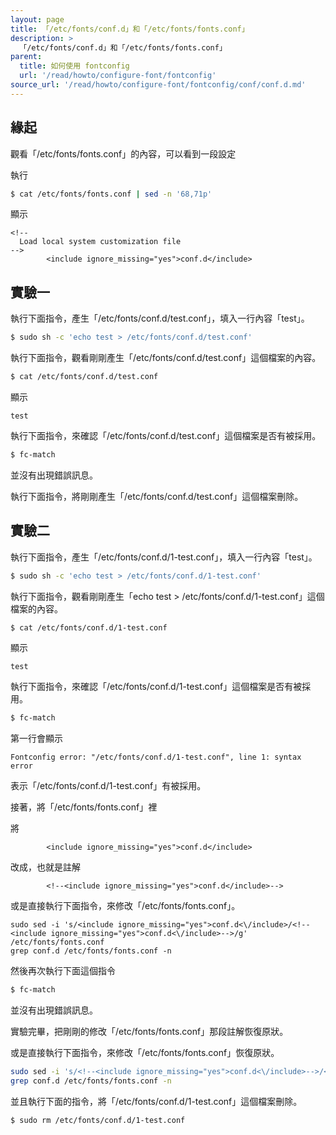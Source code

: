 ```yaml
---
layout: page
title: 「/etc/fonts/conf.d」和「/etc/fonts/fonts.conf」
description: >
  「/etc/fonts/conf.d」和「/etc/fonts/fonts.conf」
parent:
  title: 如何使用 fontconfig
  url: '/read/howto/configure-font/fontconfig'
source_url: '/read/howto/configure-font/fontconfig/conf/conf.d.md'
---
```


## 緣起

觀看「/etc/fonts/fonts.conf」的內容，可以看到一段設定

執行

``` sh
$ cat /etc/fonts/fonts.conf | sed -n '68,71p'
```

顯示

```
<!--
  Load local system customization file
-->
        <include ignore_missing="yes">conf.d</include>
```

## 實驗一

執行下面指令，產生「/etc/fonts/conf.d/test.conf」，填入一行內容「test」。

``` sh
$ sudo sh -c 'echo test > /etc/fonts/conf.d/test.conf'
```

執行下面指令，觀看剛剛產生「/etc/fonts/conf.d/test.conf」這個檔案的內容。

``` sh
$ cat /etc/fonts/conf.d/test.conf
```

顯示

```
test
```

執行下面指令，來確認「/etc/fonts/conf.d/test.conf」這個檔案是否有被採用。

``` sh
$ fc-match
```

並沒有出現錯誤訊息。

執行下面指令，將剛剛產生「/etc/fonts/conf.d/test.conf」這個檔案刪除。

## 實驗二


執行下面指令，產生「/etc/fonts/conf.d/1-test.conf」，填入一行內容「test」。

``` sh
$ sudo sh -c 'echo test > /etc/fonts/conf.d/1-test.conf'
```

執行下面指令，觀看剛剛產生「echo test > /etc/fonts/conf.d/1-test.conf」這個檔案的內容。

``` sh
$ cat /etc/fonts/conf.d/1-test.conf
```

顯示

```
test
```

執行下面指令，來確認「/etc/fonts/conf.d/1-test.conf」這個檔案是否有被採用。

``` sh
$ fc-match
```

第一行會顯示

```
Fontconfig error: "/etc/fonts/conf.d/1-test.conf", line 1: syntax error
```

表示「/etc/fonts/conf.d/1-test.conf」有被採用。

接著，將「/etc/fonts/fonts.conf」裡

將

```
        <include ignore_missing="yes">conf.d</include>
```

改成，也就是註解

```
        <!--<include ignore_missing="yes">conf.d</include>-->
```

或是直接執行下面指令，來修改「/etc/fonts/fonts.conf」。

```
sudo sed -i 's/<include ignore_missing="yes">conf.d<\/include>/<!--<include ignore_missing="yes">conf.d<\/include>-->/g' /etc/fonts/fonts.conf
grep conf.d /etc/fonts/fonts.conf -n
```


然後再次執行下面這個指令

``` sh
$ fc-match
```

並沒有出現錯誤訊息。

實驗完畢，把剛剛的修改「/etc/fonts/fonts.conf」那段註解恢復原狀。

或是直接執行下面指令，來修改「/etc/fonts/fonts.conf」恢復原狀。

``` sh
sudo sed -i 's/<!--<include ignore_missing="yes">conf.d<\/include>-->/<include ignore_missing="yes">conf.d<\/include>/g' /etc/fonts/fonts.conf
grep conf.d /etc/fonts/fonts.conf -n
```

並且執行下面的指令，將「/etc/fonts/conf.d/1-test.conf」這個檔案刪除。

``` sh
$ sudo rm /etc/fonts/conf.d/1-test.conf
```
